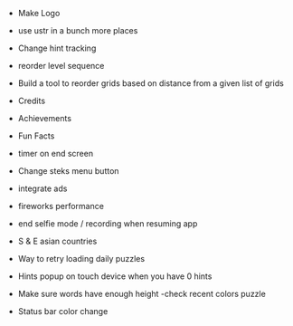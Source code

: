 - Make Logo

- use ustr in a bunch more places
- Change hint tracking

- reorder level sequence

- Build a tool to reorder grids based on distance from a given list of grids

- Credits
- Achievements
- Fun Facts

- timer on end screen
- Change steks menu button
- integrate ads
- fireworks performance
- end selfie mode / recording when resuming app
- S & E asian countries
- Way to retry loading daily puzzles
- Hints popup on touch device when you have 0 hints
- Make sure words have enough height -check recent colors puzzle
- Status bar color change

